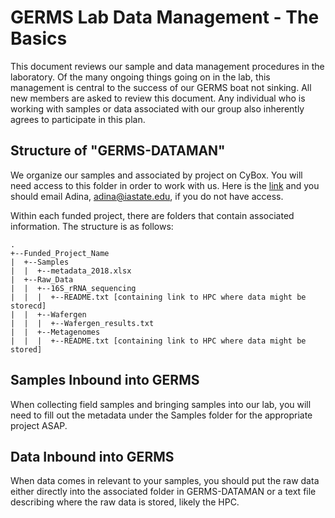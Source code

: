 # GERMS Lab Data Management - The Basics

This document reviews our sample and data management procedures in the laboratory.  Of the many ongoing things going on in the lab, this management is central to the success of our GERMS boat not sinking.  All new members are asked to review this document.  Any individual who is working with samples or data associated with our group also inherently agrees to participate in this plan.

## Structure of "GERMS-DATAMAN"

We organize our samples and associated by project on CyBox.  You will need access to this folder in order to work with us.  Here is the [link](https://iastate.box.com/s/6faf0qlfmmqisrulqg21wpf584arf0xf) and you should email Adina, adina@iastate.edu, if you do not have access.

Within each funded project, there are folders that contain associated information.  The structure is as follows:

```
.
+--Funded_Project_Name
|  +--Samples
|  |  +--metadata_2018.xlsx
|  +--Raw_Data 
|  |  +--16S_rRNA_sequencing
|  |  |  +--README.txt [containing link to HPC where data might be storecd]
|  |  +--Wafergen
|  |  |  +--Wafergen_results.txt
|  |  +--Metagenomes
|  |  |  +--README.txt [containing link to HPC where data might be stored]
```      
## Samples Inbound into GERMS

When collecting field samples and bringing samples into our lab, you will need to fill out the metadata under the Samples folder for the appropriate project ASAP.  

## Data Inbound into GERMS

When data comes in relevant to your samples, you should put the raw data either directly into the associated folder in GERMS-DATAMAN or a text file describing where the raw data is stored, likely the HPC.
